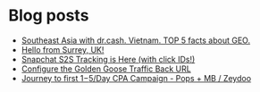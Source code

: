 # Blog posts
<!-- BLOG-POST-LIST:START -->
- [Southeast Asia with dr.cash. Vietnam. TOP 5 facts about GEO.](https://afflift.com/f/threads/southeast-asia-with-dr-cash-vietnam-top-5-facts-about-geo.9726/)
- [Hello from Surrey, UK!](https://afflift.com/f/threads/hello-from-surrey-uk.9970/)
- [Snapchat S2S Tracking is Here &lpar;with click IDs!&rpar;](https://afflift.com/f/threads/snapchat-s2s-tracking-is-here-with-click-ids.9806/)
- [Configure the Golden Goose Traffic Back URL](https://afflift.com/f/threads/configure-the-golden-goose-traffic-back-url.7073/)
- [Journey to first $1-$5/Day CPA Campaign - Pops + MB / Zeydoo](https://afflift.com/f/threads/journey-to-first-1-5-day-cpa-campaign-pops-mb-zeydoo.9971/)
<!-- BLOG-POST-LIST:END -->
